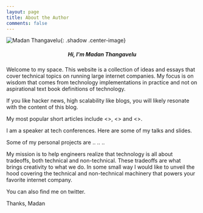 ```yaml
---
layout: page
title: About the Author
comments: false
---
```


![Madan Thangavelu]({{site.baseurl}}/assets/images/about/madan-image.jpeg){: .shadow .center-image}

#####  <center>Hi, I'm Madan Thangavelu</center>

Welcome to my space. This website is a collection of ideas and essays that cover technical topics on running large internet companies. My focus is on  wisdom that comes from technology implementations in practice and not on aspirational text book definitions of technology.

If you like hacker news, high scalability like blogs, you will likely resonate with the content of this blog.

My most popular short articles include <>, <> and <>.

I am a speaker at tech conferences. Here are some of my talks and slides.

Some of my personal projects are .. .. ..

My mission is to help engineers realize that technology is all about tradeoffs, both technical and non-technical. These tradeoffs are what brings creativity to what we do. In some small way I would like to unveil the hood covering the technical and non-technical machinery that powers your favorite internet company.

You can also find me on twitter.

Thanks,
Madan